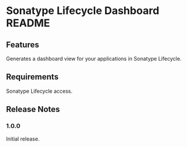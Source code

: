 # Sonatype Lifecycle Dashboard README

## Features

Generates a dashboard view for your applications in Sonatype Lifecycle.

## Requirements

Sonatype Lifecycle access.

## Release Notes

### 1.0.0

Initial release.
